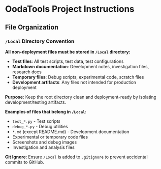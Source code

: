 # OodaTools Project Instructions

## File Organization

### `/Local` Directory Convention
**All non-deployment files must be stored in `/Local` directory:**

- **Test files**: All test scripts, test data, test configurations
- **Markdown documentation**: Development notes, investigation files, research docs
- **Temporary files**: Debug scripts, experimental code, scratch files
- **Development artifacts**: Any files not intended for production deployment

**Purpose**: Keep the root directory clean and deployment-ready by isolating development/testing artifacts.

**Examples of files that belong in `/Local`:**
- `test_*.py` - Test scripts
- `debug_*.py` - Debug utilities
- `*.md` (except README.md) - Development documentation
- Experimental or temporary code files
- Screenshots and debug images
- Investigation and analysis files

**Git Ignore**: Ensure `/Local` is added to `.gitignore` to prevent accidental commits to GitHub.
